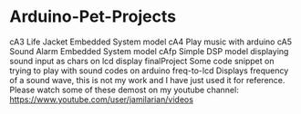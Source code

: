 # Arduino-Pet-Projects
cA3		Life Jacket Embedded System model
cA4		Play music with arduino
cA5		Sound Alarm Embedded System model
cAfp		Simple DSP model displaying sound input as chars on lcd display
finalProject	Some code snippet on trying to play with sound codes on arduino
freq-to-lcd	Displays frequency of a sound wave, this is not my work and I have just used it for reference.
Please watch some of these demost on my youtube channel:
https://www.youtube.com/user/jamilarian/videos
